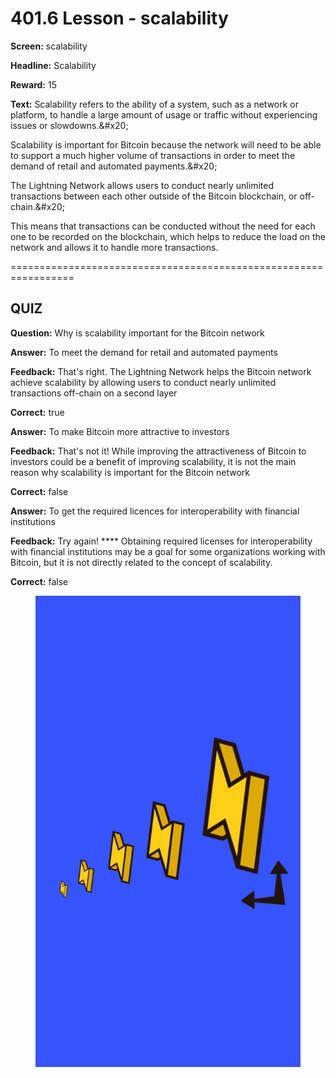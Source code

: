 # 401.6 Lesson - scalability

**Screen:** scalability

**Headline:** Scalability

**Reward:** 15

**Text:** Scalability refers to the ability of a system, such as a network or platform, to handle a large amount of usage or traffic without experiencing issues or slowdowns.&amp;#x20;

Scalability is important for Bitcoin because the network will need to be able to support a much higher volume of transactions in order to meet the demand of retail and automated payments.&amp;#x20;

The Lightning Network allows users to conduct nearly unlimited transactions between each other outside of the Bitcoin blockchain, or off-chain.&amp;#x20;

This means that transactions can be conducted without the need for each one to be recorded on the blockchain, which helps to reduce the load on the network and allows it to handle more transactions.


=================================================================

## QUIZ

**Question:** Why is scalability important for the Bitcoin network


**Answer:** To meet the demand for retail and automated payments

**Feedback:** That&#x27;s right. The Lightning Network helps the Bitcoin network achieve scalability by allowing users to conduct nearly unlimited transactions off-chain on a second layer

**Correct:** true

**Answer:** To make Bitcoin more attractive to investors

**Feedback:** That&#x27;s not it! While improving the attractiveness of Bitcoin to investors could be a benefit of improving scalability, it is not the main reason why scalability is important for the Bitcoin network

**Correct:** false

**Answer:** To get the required licences for interoperability with financial institutions

**Feedback:** Try again! **** Obtaining required licenses for interoperability with financial institutions may be a goal for some organizations working with Bitcoin, but it is not directly related to the concept of scalability.

**Correct:** false


<figure><img src="../.gitbook/assets/401-06.png" alt=""><figcaption></figcaption></figure>


